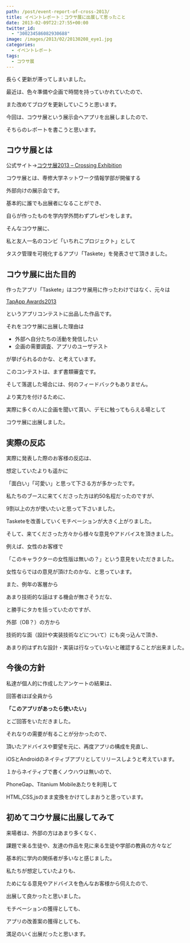 ```yaml
---
path: /post/event-report-of-cross-2013/
title: イベントレポート：コウサ展に出展して思ったこと
date: 2013-02-09T22:27:55+00:00
twitter_id:
  - "300234586082930688"
image: /images/2013/02/20130208_eye1.jpg
categories:
  - イベントレポート
tags:
  - コウサ展
---
```

<section id="intro"> 

長らく更新が滞ってしまいました。
  
最近は、色々準備や企画で時間を持っていかれていたので、
  
また改めてブログを更新していこうと思います。

今回は、コウサ展という展示会へアプリを出展しましたので、
  
そちらのレポートを書こうと思います。</section> 

<!--more-->

<section id="what\_is\_kousa"> 

コウサ展とは
----------------------------------------

公式サイト→<a href="http://www.ne.senshu-u.ac.jp/~kousa2013/" target="_blank">コウサ展2013 – Crossing Exhibition</a>
  
コウサ展とは、専修大学ネットワーク情報学部が開催する
  
外部向けの展示会です。
  
基本的に誰でも出展者になることができ、
  
自らが作ったものを学内学外問わずプレゼンをします。 

そんなコウサ展に、
  
私と友人一名のコンビ「いちれこプロジェクト」として
  
タスク管理を可視化するアプリ「Taskete」を発表させて頂きました。 </section> <section id="purpose"> 

コウサ展に出た目的
----------------------------------------

作ったアプリ「Taskete」はコウサ展用に作ったわけではなく、元々は
  
<a href="http://book.mycom.co.jp/special/tapapp/" target="_blank">TapApp Awards2013</a>
  
というアプリコンテストに出品した作品です。

それをコウサ展に出展した理由は

  * 外部へ自分たちの活動を発信したい 
  * 企画の需要調査、アプリのユーザテスト 

が挙げられるのかな、と考えています。

このコンテストは、まず書類審査です。
  
そして落選した場合には、何のフィードバックもありません。

より実力を付けるために、
  
実際に多くの人に企画を聞いて貰い、デモに触ってもらえる場として
  
コウサ展に出展しました。 </section> <section id="reaction"> 

実際の反応
----------------------------------------

実際に発表した際のお客様の反応は、

想定していたよりも遥かに
  
「面白い」「可愛い」と思って下さる方が多かったです。

私たちのブースに来てくださった方は約50名程だったのですが、
  
9割以上の方が使いたいと思って下さいました。

Tasketeを改善していくモチベーションが大きく上がりました。 

そして、来てくださった方々から様々な意見やアドバイスを頂きました。

例えば、女性のお客様で
  
「このキャラクターの女性版は無いの？」という意見をいただきました。
  
女性ならではの意見が頂けたのかな、と思っています。 

また、例年の客層から
  
あまり技術的な話はする機会が無さそうだな、
  
と勝手にタカを括っていたのですが、

外部（OB？）の方から
  
技術的な面（設計や実装技術などについて）にも突っ込んで頂き、
  
あまり的はずれな設計・実装は行なっていないと確認することが出来ました。 </section> <section id="course"> 

今後の方針
----------------------------------------

私達が個人的に作成したアンケートの結果は、
  
回答者ほぼ全員から
  
**「このアプリがあったら使いたい」**
  
とご回答をいただきました。

それなりの需要が有ることが分かったので、
  
頂いたアドバイスや要望を元に、再度アプリの構成を見直し、
  
iOSとAndroidのネイティブアプリとしてリリースしようと考えています。

１からネイティブで書くノウハウは無いので、
  
PhoneGap、Titanium Mobileあたりを利用して
  
HTML,CSS,jsのまま変換をかけてしまおうと思っています。 </section> <section id="finaly"> 

初めてコウサ展に出展してみて
----------------------------------------

来場者は、外部の方はあまり多くなく、
  
課題で来る生徒や、友達の作品を見に来る生徒や学部の教員の方々など
  
基本的に学内の関係者が多いなと感じました。

私たちが想定していたよりも、
  
ためになる意見やアドバイスを色んなお客様から伺えたので、
  
出展して良かったと思いました。

モチベーションの獲得としても、
  
アプリの改善案の獲得としても、
  
満足のいく出展だったと思います。 </section> 

<div style="font-size:0px;height:0px;line-height:0px;margin:0;padding:0;clear:both">
</div>